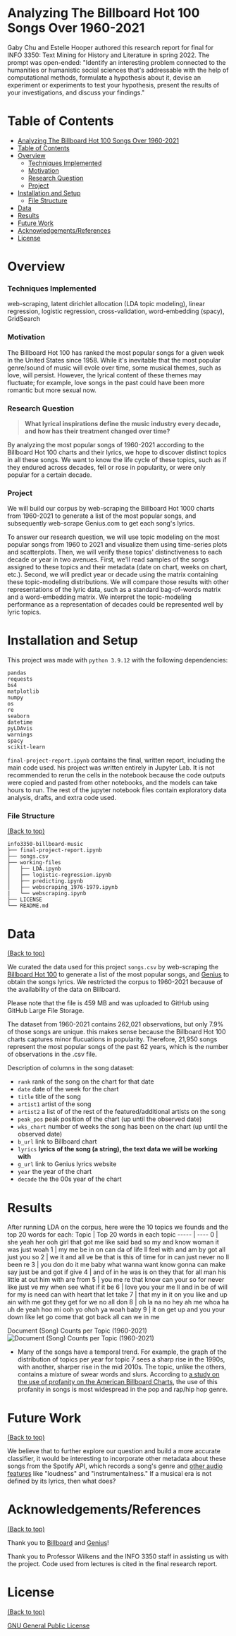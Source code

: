 # Analyzing The Billboard Hot 100 Songs Over 1960-2021

Gaby Chu and Estelle Hooper authored this research report for final for INFO 3350: Text Mining for History and Literature in spring 2022. The prompt was open-ended: "Identify an interesting problem connected to the humanities or humanistic social sciences that's addressable with the help of computational methods, formulate a hypothesis about it, devise an experiment or experiments to test your hypothesis, present the results of your investigations, and discuss your findings."

# Table of Contents

- [Analyzing The Billboard Hot 100 Songs Over 1960-2021](#analyzing-the-billboard-hot-100-songs-over-1960-2021)
- [Table of Contents](#table-of-contents)
- [Overview](#overview)
    - [Techniques Implemented](#techniques-implemented)
    - [Motivation](#motivation)
    - [Research Question](#research-question)
    - [Project](#project)
- [Installation and Setup](#installation-and-setup)
    - [File Structure](#file-structure)
- [Data](#data)
- [Results](#results)
- [Future Work](#future-work)
- [Acknowledgements/References](#acknowledgementsreferences)
- [License](#license)

# Overview

### Techniques Implemented

 web-scraping, latent dirichlet allocation (LDA topic modeling), linear regression, logistic regression, cross-validation, word-embedding (spacy), GridSearch

### Motivation

The Billboard Hot 100 has ranked the most popular songs for a given week in the United States since 1958. While it's inevitable that the most popular genre/sound of music will evole over time, some musical themes, such as love, will persist. However, the lyrical content of these themes may fluctuate; for example, love songs in the past could have been more romantic but more sexual now.

### Research Question
>**What lyrical inspirations define the music industry every decade, and how has their treatment changed over time?**

By analyzing the most popular songs of 1960-2021 according to the Billboard Hot 100 charts and their lyrics, we hope to discover distinct topics in all these songs. We want to know the life cycle of these topics, such as if they endured across decades, fell or rose in popularity, or were only popular for a certain decade.

### Project

We will build our corpus by web-scraping the Billboard Hot 1000 charts from 1960-2021 to generate a list of the most popular songs, and subsequently web-scrape Genius.com to get each song's lyrics.

To answer our research question, we will use topic modeling on the most popular songs from 1960 to 2021 and visualize them using time-series plots and scatterplots. Then, we will verify these topics' distinctiveness to each decade or year in two avenues. First, we'll read samples of the songs assigned to these topics and their metadata (date on chart, weeks on chart, etc.). Second, we will predict year or decade using the matrix containing these topic-modeling distributions. We will compare those results with other representations of the lyric data, such as a standard bag-of-words matrix and a word-embedding matrix. We interpret the topic-modeling performance as a representation of decades could be represented well by lyric topics.

# Installation and Setup

This project was made with `python 3.9.12` with the following dependencies:
```
pandas
requests
bs4
matplotlib
numpy
os
re
seaborn
datetime
pyLDAvis
warnings
spacy
scikit-learn
```

`final-project-report.ipynb` contains the final, written report, including the main code used. his project was written entirely in Jupyter Lab. It is not recommended to rerun the cells in the notebook because the code outputs were copied and pasted from other notebooks, and the models can take hours to run. The rest of the jupyter notebook files contain exploratory data analysis, drafts, and extra code used.

### File Structure
[(Back to top)](#table-of-contents)

```
info3350-billboard-music
├── final-project-report.ipynb
├── songs.csv
├── working-files
│   ├── LDA.ipynb
│   ├── logistic-regression.ipynb
│   ├── predicting.ipynb
│   ├── webscraping_1976-1979.ipynb
|   └── webscraping.ipynb
├── LICENSE
└── README.md
```

# Data
[(Back to top)](#table-of-contents)

We curated the data used for this project `songs.csv` by web-scraping the [Billboard Hot 100](https://www.billboard.com/charts/hot-100/) to generate a list of the most popular songs, and [Genius](https://genius.com/) to obtain the songs lyrics. We restricted the corpus to 1960-2021 because of the availability of the data on Billboard.

Please note that the file is 459 MB and was uploaded to GitHub using GitHub Large File Storage.

The dataset from 1960-2021 contains 262,021 observations, but only 7.9% of those songs are unique. this makes sense because the Billboard Hot 100 charts captures minor flucuations in popularity. Therefore, 21,950 songs represent the most popular songs of the past 62 years, which is the number of observations in the .csv file.

Description of columns in the song dataset:
- `rank` rank of the song on the chart for that date
- `date` date of the week for the chart
- `title` title of the song
- `artist1` artist of the song
- `artist2` a list of of the rest of the featured/additional artists on the song
- `peak_pos` peak position of the chart (up until the observed date)
- `wks_chart` number of weeks the song has been on the chart (up until the observed date)
- `b_url` link to Billboard chart
- `lyrics` **lyrics of the song (a string), the text data we will be working with**
- `g_url` link to Genius lyrics website
- `year` the year of the chart
- `decade` the the 00s year of the chart

# Results

After running LDA on the corpus, here were the 10 topics we founds and the top 20 words for each:
Topic | Top 20 words in each topic
----- | ----
0 | she yeah her ooh girl that got me like said bad so my and know woman it was just woah
1 | my me be in on can da of life ll feel with and am by got all just you so
2 | we it and all ve be that is this of time for in can just never no ll been re
3 | you don do it me baby what wanna want know gonna can make say just be and got if give
4 | and of in he was is on they that for all man his little at out him with are from
5 | you me re that know can your so for never like just ve my when see what if it be
6 | love you your me ll and in be of will for my is need can with heart that let take
7 | that my in it on you like and up ain with me got they get for we no all don
8 | oh la na no hey ah me whoa ha uh de yeah hoo mi ooh yo ohoh ya woah baby
9 | it on get up and you your down like let go come that got back all can we in me

Document (Song) Counts per Topic (1960-2021)
![Document (Song) Counts per Topic (1960-2021)](topics-decade.png)

- Many of the songs have a temporal trend. For example, the graph of the distribution of topics per year for topic 7 sees a sharp rise in the 1990s, with another, sharper rise in the mid 2010s. The topic, unlike the others, contains a mixture of swear words and slurs. According to [a study on the use of profanity on the American Billboard Charts](http://www.ijstr.org/final-print/feb2020/and-I-Swear-Profanity-In-Pop-Music-Lyrics-On-The-American-Billboard-Charts-2009-2018-And-The-Effect-On-Youtube-Popularity.pdfhttp://www.ijstr.org/final-print/feb2020/and-I-Swear-Profanity-In-Pop-Music-Lyrics-On-The-American-Billboard-Charts-2009-2018-And-The-Effect-On-Youtube-Popularity.pdf), the use of this profanity in songs is most widespread in the pop and rap/hip hop genre.


  
# Future Work

[(Back to top)](#table-of-contents)

We believe that to further explore our question and build a more accurate classifier, it would be interesting to incorporate other metadata about these songs from the Spotify API, which records a song's genre and [other audio features](https://developer.spotify.com/documentation/web-api/reference/get-audio-features) like "loudness" and "instrumentalness." If a musical era is not defined by its lyrics, then what does?

# Acknowledgements/References
[(Back to top)](#table-of-contents)

Thank you to [Billboard](https://billboard.com) and [Genius](https://genius.com)!

Thank you to Professor Wilkens and the INFO 3350 staff in assisting us with the project. Code used from lectures is cited in the final research report.

# License
[(Back to top)](#table-of-contents)

[GNU General Public License](https://www.gnu.org/licenses/gpl-3.0.en.html)
